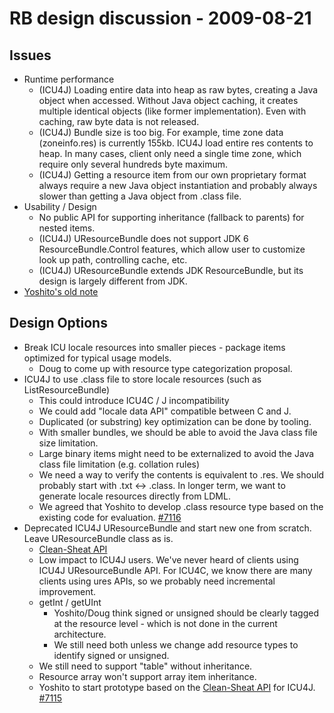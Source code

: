 # RB design discussion - 2009-08-21

## Issues

*   Runtime performance
    *   (ICU4J) Loading entire data into heap as raw bytes, creating a Java
        object when accessed. Without Java object caching, it creates multiple
        identical objects (like former implementation). Even with caching, raw
        byte data is not released.
    *   (ICU4J) Bundle size is too big. For example, time zone data
        (zoneinfo.res) is currently 155kb. ICU4J load entire res contents to
        heap. In many cases, client only need a single time zone, which require
        only several hundreds byte maximum.
    *   (ICU4J) Getting a resource item from our own proprietary format always
        require a new Java object instantiation and probably always slower than
        getting a Java object from .class file.
*   Usability / Design
    *   No public API for supporting inheritance (fallback to parents) for
        nested items.
    *   (ICU4J) UResourceBundle does not support JDK 6 ResourceBundle.Control
        features, which allow user to customize look up path, controlling cache,
        etc.
    *   (ICU4J) UResourceBundle extends JDK ResourceBundle, but its design is
        largely different from JDK.
*   [Yoshito's old note](issues.md)

## Design Options

*   Break ICU locale resources into smaller pieces - package items optimized for
    typical usage models.
    *   Doug to come up with resource type categorization proposal.
*   ICU4J to use .class file to store locale resources (such as
    ListResourceBundle)
    *   This could introduce ICU4C / J incompatibility
    *   We could add "locale data API" compatible between C and J.
    *   Duplicated (or substring) key optimization can be done by tooling.
    *   With smaller bundles, we should be able to avoid the Java class file
        size limitation.
    *   Large binary items might need to be externalized to avoid the Java class
        file limitation (e.g. collation rules)
    *   We need a way to verify the contents is equivalent to .res. We should
        probably start with .txt <-> .class. In longer term, we want to generate
        locale resources directly from LDML.
    *   We agreed that Yoshito to develop .class resource type based on the
        existing code for evaluation.
        [#7116](http://bugs.icu-project.org/trac/ticket/7116)
*   Deprecated ICU4J UResourceBundle and start new one from scratch. Leave
    UResourceBundle class as is.
    *   [Clean-Sheat API](clean.md)
    *   Low impact to ICU4J users. We've never heard of clients using ICU4J
        UResourceBundle API. For ICU4C, we know there are many clients using
        ures APIs, so we probably need incremental improvement.
    *   getInt / getUInt
        *   Yoshito/Doug think signed or unsigned should be clearly tagged at
            the resource level - which is not done in the current architecture.
        *   We still need both unless we change add resource types to identify
            signed or unsigned.
    *   We still need to support "table" without inheritance.
    *   Resource array won't support array item inheritance.
    *   Yoshito to start prototype based on the [Clean-Sheat API](clean.md) for
        ICU4J. [#7115](http://bugs.icu-project.org/trac/ticket/7115)
